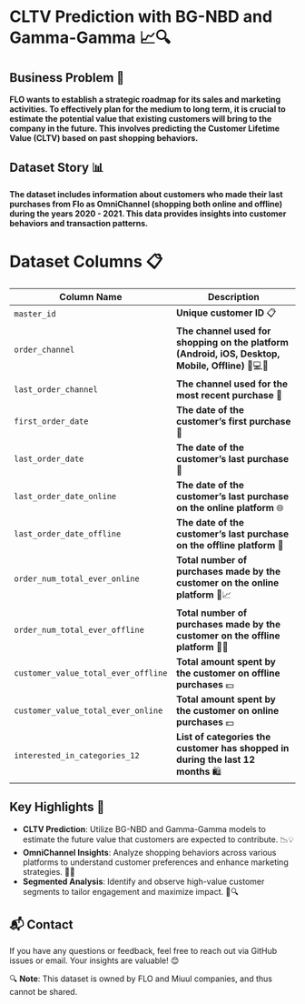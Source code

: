 # CLTV Prediction with BG-NBD and Gamma-Gamma 📈🔍

## Business Problem 💼
**FLO wants to establish a strategic roadmap for its sales and marketing activities. To effectively plan for the medium to long term, 
it is crucial to estimate the potential value that existing customers will bring to the company in the future. 
This involves predicting the Customer Lifetime Value (CLTV) based on past shopping behaviors.**

## Dataset Story 📊
**The dataset includes information about customers who made their last purchases from Flo as OmniChannel (shopping both online and offline) during the years 2020 - 2021. 
This data provides insights into customer behaviors and transaction patterns.**

# Dataset Columns 📋

| **Column Name**                         | **Description**                                                                                  |
|-----------------------------------------|--------------------------------------------------------------------------------------------------|
| `master_id`                             | **Unique customer ID** 📋                                                                       |
| `order_channel`                         | **The channel used for shopping on the platform (Android, iOS, Desktop, Mobile, Offline)** 📱💻📞  |
| `last_order_channel`                    | **The channel used for the most recent purchase** 🛒                                            |
| `first_order_date`                      | **The date of the customer’s first purchase** 📅                                                 |
| `last_order_date`                       | **The date of the customer’s last purchase** 📅                                                  |
| `last_order_date_online`                | **The date of the customer’s last purchase on the online platform** 🌐                           |
| `last_order_date_offline`               | **The date of the customer’s last purchase on the offline platform** 🏬                           |
| `order_num_total_ever_online`           | **Total number of purchases made by the customer on the online platform** 🛒📈                   |
| `order_num_total_ever_offline`          | **Total number of purchases made by the customer on the offline platform** 🛒🏪                  |
| `customer_value_total_ever_offline`     | **Total amount spent by the customer on offline purchases** 💵                                   |
| `customer_value_total_ever_online`      | **Total amount spent by the customer on online purchases** 💵                                    |
| `interested_in_categories_12`           | **List of categories the customer has shopped in during the last 12 months** 🛍️                |

## Key Highlights 🌟

- **CLTV Prediction**: Utilize BG-NBD and Gamma-Gamma models to estimate the future value that customers are expected to contribute. 📉💡
- **OmniChannel Insights**: Analyze shopping behaviors across various platforms to understand customer preferences and enhance marketing strategies. 🛒🌐
- **Segmented Analysis**: Identify and observe high-value customer segments to tailor engagement and maximize impact. 🎯🔍

## 📬 Contact

If you have any questions or feedback, feel free to reach out via GitHub issues or email. Your insights are valuable! 😊

🔍 **Note**: This dataset is owned by FLO and Miuul companies, and thus cannot be shared.


